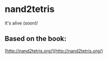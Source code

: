 # nand2tetris
It's alive (soon)!

## Based on the book:
[http://nand2tetris.org/](http://nand2tetris.org/)